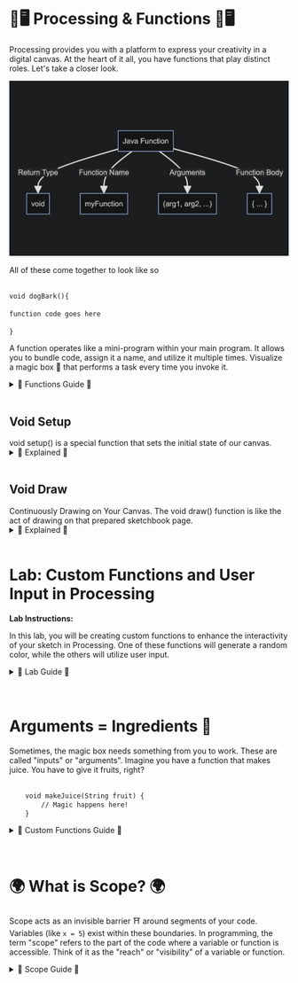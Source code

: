 # 🎨🖥 Processing & Functions 🎨🖥

Processing provides you with a platform to express your creativity in a digital canvas. At the heart of it all, you have functions that play distinct roles. Let's take a closer look.


<img src='diagram.png'>

All of these come together to look like so <br>


<pre><code>
void dogBark(){

function code goes here

}
</code></pre>

A function operates like a mini-program within your main program. It allows you to bundle code, assign it a name, and utilize it multiple times. Visualize a magic box 🎁 that performs a task every time you invoke it.

<details>
<summary> 👾 Functions Guide 👾 </summary>
<h2> Objective </h2>

- To create and use your own custom methods
  
<br>

When you're just starting, remember that it's okay if things don't make perfect sense right away. With time and practice, it'll become second nature! And the most important thing is to have fun experimenting and creating with Processing.

<h2> Functions </h2>  

Imagine Functions as Magic Boxes 🎁
You know those magic boxes in fairy tales where you put something in, whisper a magic word, and get something totally different or amazing out? That's exactly how functions in Java (and most programming languages) work!
<br>
 
<h3>The Name of the Function 📛</h3>

Every magic box (function) has a name. This way, you can tell it apart from other magic boxes. So, if you have a magic box that turns apples into gold, you might call it `turnApplesToGold`.
<br>

<h3>Using a Function 🪄</h3>

To use a magic box (or function), you simply say its name and give it what it needs (if it needs anything). This is called "calling the function."
<br>
Example:
<br>

<pre><code>
turnApplesToGold();
</code></pre>

thats all there is to calling a function! Processing is super cool, and provides us with predefined functions. You've actually been using/calling these functions since day 1 of processing!!!
</details>

<br>
<h2> Void Setup </h2>
void setup() is a special function that sets the initial state of our canvas.
<details>
<summary> 👾 Explained 👾</summary>
<br>
Think of it as the first step where you lay out all your tools and prepare your drawing space.
<br>


<h3>Preparing Your Sketchbook</h3>

<pre><code> void setup() </code></pre>
<br>
In Processing, the function 
  
<pre><code> void setup() </code></pre>
This is like preparing your sketchbook. It runs once, right at the beginning when you first start your program. Inside void setup(), you can:
<br>
<br>

- Set the size of your canvas using the function
  <pre><code>size()</code></pre> 
- Choose the background color with the function
  <pre><code>background()</code></pre> 
- Initialize variables.
- Load images, fonts, or sounds you want to use later.
- Basically, any initial preparations you need before your main drawing begins.

<br>
Example
<pre>
  <code>
  void setup() {
      size(400, 400);          // Set canvas size to 400 pixels by 400 pixels
      background(255, 0, 0);   // Set background color to red
    }
  </code></pre>
</details>

<br>
<h2> Void Draw </h2>
Continuously Drawing on Your Canvas. The void draw() function is like the act of drawing on that prepared sketchbook page.
<details>
  <summary>👾 Explained 👾</summary>
  <pre><code> void draw()</code></pre>
  <br>
   But there's a twist! Whatever you put inside void     draw() happens over and over again, almost like you're drawing, erasing, and redrawing repeatedly super fast (typically 60 times per second). This makes it perfect for animations, games, or any interactive programs where things change over time.
    <br>
    <br>
    Inside void draw(), you can:
    - Draw shapes (like circles, rectangles, lines, etc.).
    - Check for user inputs (like mouse clicks or key presses).
    - Update positions of objects for animations.
    - Change colors, sizes, or any other properties of your drawings.
  <br>

  Example
  <br>
  <pre>
    <code>
    void draw() {
      background(220);         // Set a gray background every frame
      ellipse(mouseX, mouseY, 50, 50);  // Draw a circle at the mouse position
    }
    </code>
  </pre>
    Give the code example a try!
  <br>
  Here, the ellipse() function draws a circle. The 
  <pre> <code> mouseX and mouseY</code></pre> 
  are special variables that always store the current position of the mouse. Since draw() is running over and over, the circle will appear to follow your mouse as you move it around the canvas!
  <br>
</details>
<br>

# Lab: Custom Functions and User Input in Processing

**Lab Instructions:**

In this lab, you will be creating custom functions to enhance the interactivity of your sketch in Processing. One of these functions will generate a random color, while the others will utilize user input.

<details>

  
<summary>👾 Lab Guide 👾</summary>


0. Structure your sketch by using 

   - `void setup()`: This function is called once when the program starts. Use it to define initial environment properties.
   
   - `void draw()`: This function is continuously executed and is used to run the code inside it repeatedly.

1. **randColor() Function:** Before proceeding, ensure that you have developed a custom function named `randColor()`. This function should generate and return a random color that can be applied to a shape.

2. **User Input Functions:** Create three additional custom functions in your sketch that make use of user input. You can decide the purpose and functionality of these functions, but they should be interactive and meaningful. Your sketch should include and customize the following:

   - `mousePressed()`: This function is called once after every time a mouse button is pressed. 
   
   - `mouseReleased()`: This function is called once every time a mouse button is released. 
   
   - `keyPressed()`: This function is triggered once every time a key is pressed. 

**Note:** While customizing the above functions, ensure that they are interactive and align with the theme or purpose of your sketch.
 </details>
<br>
<br>

# Arguments = Ingredients 🍎

Sometimes, the magic box needs something from you to work. These are called "inputs" or "arguments". Imagine you have a function  that makes juice. You have to give it fruits, right?
<br>
<pre><code>
    void makeJuice(String fruit) {
        // Magic happens here!
    }
</code></pre>


<details>
<summary>👾 Custom Functions Guide 👾</summary>
Here, `fruit` is what you give the function. So, if you want apple juice, you'd use call the function like this:
<br>
<br>

<pre><code>
makeJuice("apple");
</code></pre>

<br>

<h3> Inside the Function 🎩✨</h3>

Inside the Function, there are instructions about what to do with what you gave it. These instructions are the lines of code inside the function, and we refer to this as defining the funciton.
<br>

<h3>Function Output ✨</h3>

Sometimes, the function gives you something back. Like, you put in an apple and get out juice. In Java, we decide what kind of thing we're going to get back using words like `int`, `String`, etc. If a function doesn't give anything back, we use the word `void`.
<br>

For instance, if our juice-making magic box gives back juice, it might look like:
<br>

<pre><code>
String makeJuice(String fruit) {
    // Magic happens here!
    return "juice"; // This is what you get back!
}
</code></pre>
<br>

<h3>Using a Function 🪄</h3>

To use a magic box (or function), you simply say its name and give it what it needs (if it needs anything). This is called "calling the function."
<br>

Example:
<br>

<pre><code>
String myJuice = makeJuice("apple");
</code></pre>

And there you go! That's how functions in Java work. They're just like magic boxes where you put something in, some magic happens, and you might get something awesome out. 🪄✨
</details>
<br>
<br>

# 🌍 What is Scope? 🌍

Scope acts as an invisible barrier ⛩️ around segments of your code. Variables (like `x = 5`) exist within these boundaries. In programming, the term "scope" refers to the part of the code where a variable or function is accessible. Think of it as the "reach" or "visibility" of a variable or function.

<details>
<summary>👾 Scope Guide 👾</summary>
    
<h3>Types of Scopes in Java 🧐</h3>

<br>

Imagine you have a secret diary that you only read in your room. Within your room, you can read it anytime (this is its "scope"). However, when you're in the living room, you can't access it because it's out of its "scope" or reach. In a similar way, in programming, variables and functions have places where they can and cannot be accessed.

<br>
<br>

<h3> Local Scope (or Block Scope) </h3>

Variables defined inside a method, constructor, or block are said to be in the local scope. They are accessible only within the method or block where they are declared.

<br>

<pre><code>
   public void showName() {
       String name = "Alice"; // This is a local variable
        // Outside the method {}, 'name' is not accessible.
       System.out.println(name); 
   }
</code></pre>

<h3> Global (or Class) Scope </h3>

When a variable is declared at the class level (but outside any method), it's accessible from any method in the class (unless it's private and you're trying to access it from outside the class). These are often referred to as class or member variables.
<br>

<pre><code>
   public class MyClass {
       String globalVar = "I am global!"; // This variable has class scope
            public void showGlobalVar() {
               System.out.println(globalVar); // Accessible here
           }
       public void anotherMethod() {
           System.out.println(globalVar); // Also accessible here
       }
   }
   </code></pre>
<br>

<h3>Package Scope (Default Scope in Java)</h3>

If a class, method, or variable doesn't have a specific access modifier (like `public`, `private`, or `protected`), it's accessible only within its own package. This is the default scope in Java.
<br>

<h3>Protected Scope</h3>

When a member is declared as `protected`, it can be accessed within its own package and by subclasses.
<br>

<h3>Public Scope</h3>

When a member is declared as `public`, it can be accessed from any other class in any package, assuming the class it resides in is also accessible. 
<br>

Remember, understanding scope is crucial because it helps you manage data and control what parts of your program can and cannot see or modify that data. Proper scoping ensures cleaner, more readable, and more maintainable code.

</details>

</details>

